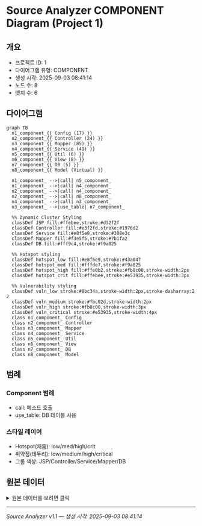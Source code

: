 # Source Analyzer COMPONENT Diagram (Project 1)

## 개요
- 프로젝트 ID: 1
- 다이어그램 유형: COMPONENT
- 생성 시각: 2025-09-03 08:41:14
- 노드 수: 8
- 엣지 수: 6

## 다이어그램

```mermaid
graph TB
  n1_component_{{ Config (17) }}
  n2_component_{{ Controller (24) }}
  n3_component_{{ Mapper (85) }}
  n4_component_{{ Service (49) }}
  n5_component_{{ Util (6) }}
  n6_component_{{ View (8) }}
  n7_component_{{ DB (5) }}
  n8_component_{{ Model (Virtual) }}

  n1_component_ -->|call| n5_component_
  n1_component_ -->|call| n4_component_
  n2_component_ -->|call| n4_component_
  n2_component_ -->|call| n8_component_
  n4_component_ -->|call| n3_component_
  n3_component_ -->|use_table| n7_component_

  %% Dynamic Cluster Styling
  classDef JSP fill:#ffebee,stroke:#d32f2f
  classDef Controller fill:#e3f2fd,stroke:#1976d2
  classDef Service fill:#e8f5e8,stroke:#388e3c
  classDef Mapper fill:#f3e5f5,stroke:#7b1fa2
  classDef DB fill:#fff9c4,stroke:#f9a825

  %% Hotspot styling
  classDef hotspot_low fill:#e8f5e9,stroke:#43a047
  classDef hotspot_med fill:#fffde7,stroke:#f9a825
  classDef hotspot_high fill:#ffe0b2,stroke:#fb8c00,stroke-width:2px
  classDef hotspot_crit fill:#ffebee,stroke:#e53935,stroke-width:3px

  %% Vulnerability styling
  classDef vuln_low stroke:#8bc34a,stroke-width:2px,stroke-dasharray:2 2
  classDef vuln_medium stroke:#fbc02d,stroke-width:2px
  classDef vuln_high stroke:#fb8c00,stroke-width:3px
  classDef vuln_critical stroke:#e53935,stroke-width:4px
  class n1_component_ Config
  class n2_component_ Controller
  class n3_component_ Mapper
  class n4_component_ Service
  class n5_component_ Util
  class n6_component_ View
  class n7_component_ DB
  class n8_component_ Model
```

## 범례

### Component 범례

- call: 메소드 호출
- use_table: DB 테이블 사용

### 스타일 레이어
- Hotspot(채움): low/med/high/crit
- 취약점(테두리): low/medium/high/critical
- 그룹 색상: JSP/Controller/Service/Mapper/DB

## 원본 데이터

<details>
<summary>원본 데이터를 보려면 클릭</summary>

노드 목록 (8)
```json
  component:Config: Config (17) (component)
  component:Controller: Controller (24) (component)
  component:Mapper: Mapper (85) (component)
  component:Service: Service (49) (component)
  component:Util: Util (6) (component)
  component:View: View (8) (component)
  component:DB: DB (5) (component)
  component:Model: Model (Virtual) (component)
```

엣지 목록 (6)
```json
  component:Config -> component:Util (call)
  component:Config -> component:Service (call)
  component:Controller -> component:Service (call)
  component:Controller -> component:Model (call)
  component:Service -> component:Mapper (call)
  component:Mapper -> component:DB (use_table)
```

</details>

---
*Source Analyzer v1.1 — 생성 시각: 2025-09-03 08:41:14*